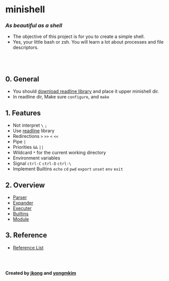 # minishell
### <i>As beautiful as a shell</i>

* The objective of this project is for you to create a simple shell.
* Yes, your little bash or zsh. You will learn a lot about processes and file descriptors.

<br><br>

## 0. General
* You should [download readline library](http://git.savannah.gnu.org/cgit/readline.git/snapshot/readline-master.tar.gz) and place it upper minishell dir.
* In readline dir, Make sure `configure`, and `make`

## 1. Features
* Not interpret `\` `;`
* Use [readline](https://tiswww.case.edu/php/chet/readline/rltop.html) library
* Redirections `>` `>>` `<` `<<`
* Pipe `|`
* Priorities `&&` `||`
* Wildcard `*` for the current working directory
* Environment variables
* Signal `ctrl-C` `ctrl-D` `ctrl-\`
* Implement Builtins `echo` `cd` `pwd` `export` `unset` `env` `exit`

## 2. Overview
* [Parser](https://github.com/42-shell/minishell/wiki/1.-Parser)
* [Expander](https://github.com/42-shell/minishell/wiki/2.-Expander)
* [Executer](https://github.com/42-shell/minishell/wiki/3.-Executer)
* [Builtins](https://github.com/42-shell/minishell/wiki/4.-Builtins)
* [Module](https://github.com/42-shell/minishell/wiki/5.-Module)

## 3. Reference
* [Reference List](https://github.com/42-shell/minishell/wiki/Reference)

<br><br>

**Created by [jkong](https://profile.intra.42.fr/users/jkong) and [yongmkim](https://profile.intra.42.fr/users/yongmkim)**
